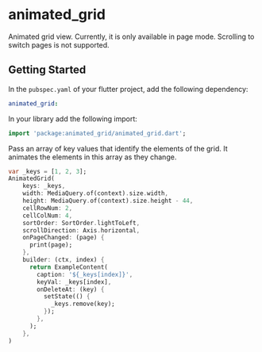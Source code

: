 # animated_grid

Animated grid view.
Currently, it is only available in page mode.
Scrolling to switch pages is not supported.

## Getting Started

In the `pubspec.yaml` of your flutter project, add the following dependency:
```yaml
animated_grid:
```
In your library add the following import:

```dart
import 'package:animated_grid/animated_grid.dart';
```

Pass an array of key values that identify the elements of the grid. 
It animates the elements in this array as they change.
```dart
var _keys = [1, 2, 3];
AnimatedGrid(
    keys: _keys,
    width: MediaQuery.of(context).size.width,
    height: MediaQuery.of(context).size.height - 44,
    cellRowNum: 2,
    cellColNum: 4,
    sortOrder: SortOrder.lightToLeft,
    scrollDirection: Axis.horizontal,
    onPageChanged: (page) {
      print(page);
    },
    builder: (ctx, index) {
      return ExampleContent(
        caption: '${_keys[index]}',
        keyVal: _keys[index],
        onDeleteAt: (key) {
          setState(() {
            _keys.remove(key);
          });
        },
      );
    },
)
```